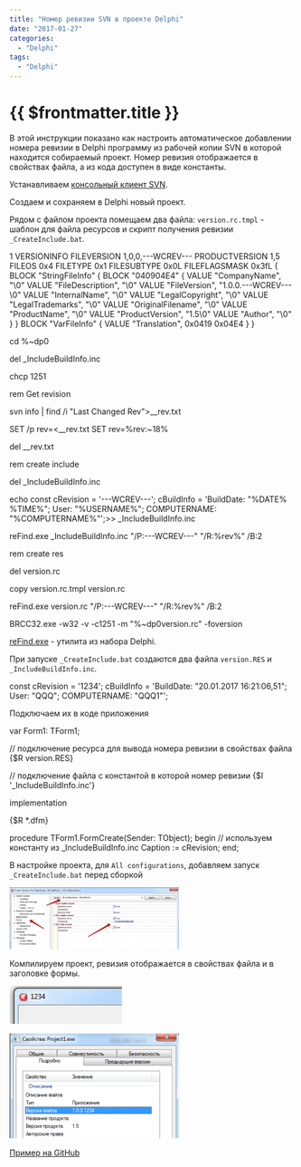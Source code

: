 ```yaml
---
title: "Номер ревизии SVN в проекте Delphi"
date: "2017-01-27"
categories: 
  - "Delphi"
tags: 
  - "Delphi"
---
```


# {{ $frontmatter.title }}

В этой инструкции показано как настроить автоматическое добавлении номера ревизии в Delphi программу из рабочей копии SVN в которой находится собираемый проект. Номер ревизия отображается в свойствах файла, а из кода доступен в виде константы.

Устанавливаем [консольный клиент SVN](http://www.collab.net/downloads/subversion).

Создаем и сохраняем в Delphi новый проект.

Рядом с файлом проекта помещаем два файла: `version.rc.tmpl` - шаблон для файла ресурсов и скрипт получения ревизии `_CreateInclude.bat`.

1 VERSIONINFO
FILEVERSION 1,0,0,---WCREV---
PRODUCTVERSION 1,5
FILEOS 0x4
FILETYPE 0x1
FILESUBTYPE 0x0L
FILEFLAGSMASK 0x3fL
{
BLOCK "StringFileInfo"
{
          BLOCK "040904E4"
          {
                    VALUE "CompanyName", "\\0"
                    VALUE "FileDescription", "\\0"
                    VALUE "FileVersion", "1.0.0.---WCREV---\\0"
                    VALUE "InternalName", "\\0"
                    VALUE "LegalCopyright", "\\0"
                    VALUE "LegalTrademarks", "\\0"
                    VALUE "OriginalFilename", "\\0"
                    VALUE "ProductName", "\\0"
                    VALUE "ProductVersion", "1.5\\0"
                    VALUE "Author", "\\0"
          }
}
BLOCK "VarFileInfo"
{
          VALUE "Translation", 0x0419 0x04E4
}
} 

cd %~dp0

del \_IncludeBuildInfo.inc

chcp 1251

rem Get revision

svn info | find /i "Last Changed Rev">\_\_rev.txt 

SET /p rev=<\_\_rev.txt
SET rev=%rev:~18%

del \_\_rev.txt

rem create include

del \_IncludeBuildInfo.inc

echo const cRevision = '---WCREV---'; cBuildInfo = 'BuildDate: "%DATE% %TIME%"; User: "%USERNAME%"; COMPUTERNAME: "%COMPUTERNAME%"';>> \_IncludeBuildInfo.inc

reFind.exe \_IncludeBuildInfo.inc "/P:---WCREV---" "/R:%rev%" /B:2 

rem create res

del version.rc

copy version.rc.tmpl version.rc

reFind.exe version.rc "/P:---WCREV---" "/R:%rev%" /B:2

BRCC32.exe -w32 -v -c1251 -m  "%~dp0version.rc" -foversion

[reFind.exe](http://docwiki.embarcadero.com/RADStudio/XE5/en/ReFind.exe,_the_Search_and_Replace_Utility_Using_Perl_RegEx_Expressions) - утилита из набора Delphi.

При запуске `_CreateInclude.bat` создаются два файла `version.RES` и `_IncludeBuildInfo.inc`.

const cRevision = '1234'; cBuildInfo = 'BuildDate: "20.01.2017 16:21:06,51"; User: "QQQ"; COMPUTERNAME: "QQQ1"';

Подключаем их в коде приложения

var
  Form1: TForm1;

// подключение ресурса для вывода номера ревизии в свойствах файла
{$R version.RES}

// подключение файла с константой в которой номер ревизии
{$I '\_IncludeBuildInfo.inc'}

implementation

{$R \*.dfm}

procedure TForm1.FormCreate(Sender: TObject);
begin
  // используем константу из \_IncludeBuildInfo.inc
  Caption := cRevision;
end;

В настройке проекта, для `All configurations`, добавляем запуск `_CreateInclude.bat` перед сборкой

![](images/delphi_svn_1-300x109.png)

Компилируем проект, ревизия отображается в свойствах файла и в заголовке формы.

![](images/delphi_svn_2.png)

![](images/delphi_svn_3-300x185.png)

[Пример на GitHub](https://github.com/Kverde/way23_examples/tree/master/Delphi/SvnRevision)
